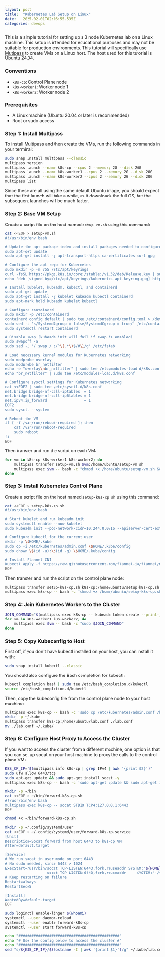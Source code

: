 ```yaml
---
layout: post
title:  "Kubernetes Lab Setup on Linux"
date:   2025-02-01T02:06:55.535Z
categories: devops
---
```

This is a simple tutorial for setting up a 3 node Kubernetes lab on a Linux machine. This setup is intended for educational purposes and may not be suitable for production environments. This tutorial will specifically use [Mutipass](https://canonical.com/multipass) to create VMs on a Linux host. The host used for this tutorial is Ubuntu 24.04.

### Conventions

- `k8s-cp`: Control Plane node
- `k8s-worker1`: Worker node 1
- `k8s-worker2`: Worker node 2

### Prerequisites

- A Linux machine (Ubuntu 20.04 or later is recommended)
- Root or sudo access

### Step 1: Install Multipass

To install Multipass and then create the VMs, run the following commands in your terminal:

```bash
sudo snap install multipass --classic
multipass version
multipass launch --name k8s-cp --cpus 2 --memory 2G --disk 20G
multipass launch --name k8s-worker1 --cpus 2 --memory 2G --disk 20G
multipass launch --name k8s-worker2 --cpus 2 --memory 2G --disk 20G
multipass list
```

Since these are all using the same default Ubuntu image, you should expect that the first launch will take a while, as it downloads the full OS, but the subsequent launches will be much faster.

### Step 2: Base VM Setup

Create a script file on the host named `setup-vm.sh` using this command:

```bash
cat <<EOF > setup-vm.sh
#!/usr/bin/env bash

# Update the apt package index and install packages needed to configure the k8s apt repo
sudo apt-get update
sudo apt-get install -y apt-transport-https ca-certificates curl gpg

# Configure the apt repo for Kubernetes
sudo mkdir -p -m 755 /etc/apt/keyrings
curl -fsSL https://pkgs.k8s.io/core:/stable:/v1.32/deb/Release.key | sudo gpg --dearmor -o /etc/apt/keyrings/kubernetes-apt-keyring.gpg
echo 'deb [signed-by=/etc/apt/keyrings/kubernetes-apt-keyring.gpg] https://pkgs.k8s.io/core:/stable:/v1.32/deb/ /' | sudo tee /etc/apt/sources.list.d/kubernetes.list

# Install kubelet, kubeadm, kubectl, and containerd
sudo apt-get update
sudo apt-get install -y kubelet kubeadm kubectl containerd
sudo apt-mark hold kubeadm kubelet kubectl

# Configure containerd
sudo mkdir -p /etc/containerd
containerd config default | sudo tee /etc/containerd/config.toml > /dev/null
sudo sed -i 's/SystemdCgroup = false/SystemdCgroup = true/' /etc/containerd/config.toml
sudo systemctl restart containerd

# Disable swap (kubeadm init will fail if swap is enabled)
sudo swapoff -a
sudo sed -i '/ swap / s/^\(.*\)$/#\1/g' /etc/fstab

# Load necessary kernel modules for Kubernetes networking
sudo modprobe overlay
sudo modprobe br_netfilter
echo -e "overlay\nbr_netfilter" | sudo tee /etc/modules-load.d/k8s.conf
echo "br_netfilter" | sudo tee /etc/modules-load.d/k8s.conf

# Configure sysctl settings for Kubernetes networking
cat <<EOF2 | sudo tee /etc/sysctl.d/k8s.conf
net.bridge.bridge-nf-call-iptables  = 1
net.bridge.bridge-nf-call-ip6tables = 1
net.ipv4.ip_forward                 = 1
EOF2
sudo sysctl --system

# Reboot the VM
if [ -f /var/run/reboot-required ]; then
    cat /var/run/reboot-required
    sudo reboot
fi
EOF
```

Then transfer and run the script on each VM:

```bash
for vm in k8s-cp k8s-worker1 k8s-worker2; do
    multipass transfer setup-vm.sh $vm:/home/ubuntu/setup-vm.sh
    multipass exec $vm -- bash -c "chmod +x /home/ubuntu/setup-vm.sh && /home/ubuntu/setup-vm.sh"
done
```

### Step 3: Install Kubernetes Control Plane

Create a script file on the host named `setup-k8s-cp.sh` using this command:

```bash
cat <<EOF > setup-k8s-cp.sh
#!/usr/bin/env bash

# Start kubelet and run kubeadm init
sudo systemctl enable --now kubelet
sudo kubeadm init --pod-network-cidr=10.244.0.0/16 --apiserver-cert-extra-sans $(hostname -I | awk '{print $1}')

# Configure kubectl for the current user
mkdir -p \$HOME/.kube
sudo cp -i /etc/kubernetes/admin.conf \$HOME/.kube/config
sudo chown \$(id -u):\$(id -g) \$HOME/.kube/config

# Install Flannel CNI
kubectl apply -f https://raw.githubusercontent.com/flannel-io/flannel/master/Documentation/kube-flannel.yml
EOF
```

Then transfer and run the script on the control plane node:

```bash
multipass transfer setup-k8s-cp.sh k8s-cp:/home/ubuntu/setup-k8s-cp.sh
multipass exec k8s-cp -- bash -c "chmod +x /home/ubuntu/setup-k8s-cp.sh && /home/ubuntu/setup-k8s-cp.sh"
```

### Step 4: Join Kubernetes Workers to the Cluster

```bash
JOIN_COMMAND="$(multipass exec k8s-cp -- kubeadm token create --print-join-command)"
for vm in k8s-worker1 k8s-worker2; do
    multipass exec $vm -- bash -c "sudo $JOIN_COMMAND"
done
```

### Step 5: Copy Kubeconfig to Host

First off, if you don't have kubectl installed on your host, you can install it with:

```bash
sudo snap install kubectl --classic
```

You should also configure the Bash completion for kubectl:

```bash
kubectl completion bash | sudo tee /etc/bash_completion.d/kubectl
source /etc/bash_completion.d/kubectl
```

Then, copy the kubeconfig file from the control plane node to your host machine:

```bash
multipass exec k8s-cp -- bash -c 'sudo cp /etc/kubernetes/admin.conf /home/ubuntu/lab.conf; sudo chown $(id -u):$(id -g) /home/ubuntu/lab.conf'
mkdir -p ~/.kube
multipass transfer k8s-cp:/home/ubuntu/lab.conf ./lab.conf
mv ./lab.conf ~/.kube/
```

### Step 6: Configure Host Proxy to Access the Cluster

If you want to access the cluster from a different machine, one option is that you can set up socat on your host machine to proxy the calls to the control plane VM:

```bash
K8S_CP_IP="$(multipass info k8s-cp | grep IPv4 | awk '{print $2}')"
sudo ufw allow 6443/tcp
sudo apt-get update && sudo apt-get install socat -y
multipass exec k8s-cp -- bash -c 'sudo apt-get update && sudo apt-get install socat'

mkdir -p ~/bin
cat <<EOF > ~/bin/forward-k8s-cp.sh
#!/usr/bin/env bash
multipass exec k8s-cp -- socat STDIO TCP4:127.0.0.1:6443
EOF

chmod +x ~/bin/forward-k8s-cp.sh

mkdir -p ~/.config/systemd/user
cat <<EOF > ~/.config/systemd/user/forward-k8s-cp.service
[Unit]
Description=Socat forward from host 6443 to k8s-cp VM
After=default.target

[Service]
# We run socat in user mode on port 6443
# No sudo needed, since 6443 > 1024
ExecStart=/usr/bin/socat TCP-LISTEN:6443,fork,reuseaddr SYSTEM:"${HOME}/bin/forward-k8s-cp.sh"
                   socat TCP-LISTEN:6443,fork,reuseaddr     SYSTEM:"~/forward-k8s-cp.sh"
# Keep restarting on failure
Restart=always
RestartSec=5

[Install]
WantedBy=default.target
EOF

sudo loginctl enable-linger $(whoami)
systemctl --user daemon-reload
systemctl --user enable forward-k8s-cp
systemctl --user start forward-k8s-cp

echo "##############################################"
echo "# Use the config below to access the cluster #"
echo "##############################################"
sed "s/${K8S_CP_IP}/$(hostname -I | awk '{print $1}')/g" ~/.kube/lab.conf
```
